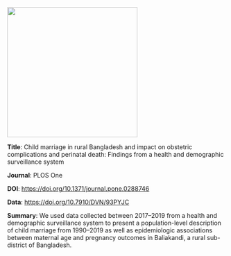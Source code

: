 <img src="https://github.com/EGHI-CHAMPS/bangladesh_child_marriage_publication/assets/15188251/116d9762-278a-4a7a-a1f6-9fda1a886dfa" width="300">

**Title**: Child marriage in rural Bangladesh and impact on obstetric complications and perinatal death: Findings from a health and demographic surveillance system

**Journal**: PLOS One

**DOI**: https://doi.org/10.1371/journal.pone.0288746

**Data**: https://doi.org/10.7910/DVN/93PYJC

**Summary**: We used data collected between 2017–2019 from a health and demographic surveillance system to present a population-level description of child marriage from 1990–2019 as well as epidemiologic associations between maternal age and pregnancy outcomes in Baliakandi, a rural sub-district of Bangladesh.



